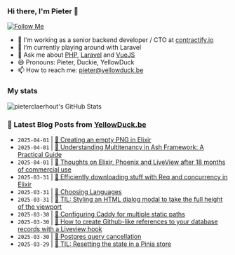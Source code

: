 ### Hi there, I'm Pieter 👋  
[![Follow Me](https://img.shields.io/github/followers/pieterclaerhout?label=Follow&style=social)](https://github.com/pieterclaerhout)

- 🏢 I'm working as a senior backend developer / CTO at [contractify.io](https://contractify.io)
- 🌱 I’m currently playing around with Laravel
- 💬 Ask me about [PHP](https://php.net), [Laravel](http://laravel.com) and [VueJS](https://vuejs.org)
- 😄 Pronouns: Pieter, Duckie, YellowDuck
- 📫 How to reach me: pieter@yellowduck.be

### My stats

![pieterclaerhout's GitHub Stats](https://github-readme-stats.vercel.app/api?username=pieterclaerhout&show_icons=true&count_private=true&line_height=40)

### 📩 Latest Blog Posts from [YellowDuck.be](https://www.yellowduck.be/)
<!-- BLOG-POST-LIST:START -->
- `2025-04-01` | [🐥 Creating an empty PNG in Elixir](https://www.yellowduck.be/posts/creating-an-empty-png-in-elixir)  
- `2025-04-01` | [🔗 Understanding Multitenancy in Ash Framework: A Practical Guide](https://www.yellowduck.be/posts/understanding-multitenancy-in-ash-framework-a-practical-guide)  
- `2025-04-01` | [🔗 Thoughts on Elixir, Phoenix and LiveView after 18 months of commercial use](https://www.yellowduck.be/posts/thoughts-on-elixir-phoenix-and-liveview-after-18-months-of-commercial-use)  
- `2025-03-31` | [🐥 Efficiently downloading stuff with Req and concurrency in Elixir](https://www.yellowduck.be/posts/efficiently-downloading-stuff-with-req-and-concurrency-in-elixir)  
- `2025-03-31` | [🔗 Choosing Languages](https://www.yellowduck.be/posts/choosing-languages)  
- `2025-03-31` | [🔗 TIL: Styling an HTML dialog modal to take the full height of the viewport](https://www.yellowduck.be/posts/til-styling-an-html-dialog-modal-to-take-the-full-height-of-the-viewport)  
- `2025-03-30` | [🐥 Configuring Caddy for multiple static paths](https://www.yellowduck.be/posts/configuring-caddy-for-multiple-static-paths)  
- `2025-03-30` | [🔗 How to create Github-like references to your database records with a Liveview hook](https://www.yellowduck.be/posts/how-to-create-github-like-references-to-your-database-records-with-a-liveview-hook)  
- `2025-03-30` | [🔗 Postgres query cancellation](https://www.yellowduck.be/posts/postgres-query-cancellation)  
- `2025-03-29` | [🐥 TIL: Resetting the state in a Pinia store](https://www.yellowduck.be/posts/til-resetting-the-state-in-a-pinia-store)  

<!-- BLOG-POST-LIST:END -->
